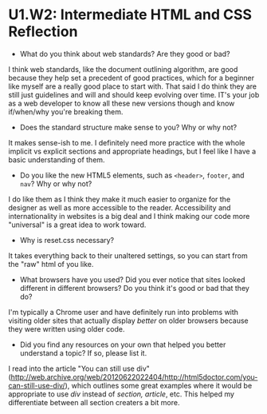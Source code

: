 # U1.W2: Intermediate HTML and CSS Reflection

* What do you think about web standards? Are they good or bad? 

I think web standards, like the document outlining algorithm, are good because they help set a precedent of good practices, which for a beginner like myself are a really good place to start with. That said I do think they are still just guidelines and will and should keep evolving over time. IT's your job as a web developer to know all these new versions though and know if/when/why you're breaking them.

* Does the standard structure make sense to you? Why or why not? 

It makes sense-ish to me. I definitely need more practice with the whole implicit vs explicit sections and appropriate headings, but I feel like I have a basic understanding of them.

* Do you like the new HTML5 elements, such as `<header>`, `footer`, and `nav`? Why or why not?

I do like them as I think they make it much easier to organize for the designer as well as more accessible to the reader. Accessibility and internationality in websites is a big deal and I think making our code more "universal" is a great idea to work toward.

* Why is reset.css necessary? 

It takes everything back to their unaltered settings, so you can start from the "raw" html of you like.

* What browsers have you used? Did you ever notice that sites looked different in different browsers? Do you think it's good or bad that they do? 

I'm typically a Chrome user and have definitely run into problems with visiting older sites that actually display <em>better</em> on older browsers because they were written using older code.

* Did you find any resources on your own that helped you better understand a topic? If so, please list it.

I read into the article "You can still use div"(http://web.archive.org/web/20120622022404/http://html5doctor.com/you-can-still-use-div/), which outlines some great examples where it would be appropriate to use <em>div</em> instead of <em>section, article</em>, etc. This helped my differentiate between all section creaters a bit more.